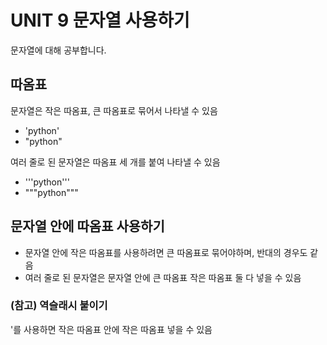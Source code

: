 # UNIT 9 문자열 사용하기
문자열에 대해 공부합니다.

## 따옴표
문자열은 작은 따옴표, 큰 따옴표로 묶어서 나타낼 수 있음
- 'python'
- "python"

여러 줄로 된 문자열은 따옴표 세 개를 붙여 나타낼 수 있음
- '''python'''
- """python"""

## 문자열 안에 따옴표 사용하기
- 문자열 안에 작은 따옴표를 사용하려면 큰 따옴표로 묶어야하며, 반대의 경우도 같음
- 여러 줄로 된 문자열은 문자열 안에 큰 따옴표 작은 따옴표 둘 다 넣을 수 있음

### (참고) 역슬래시 붙이기
\'를 사용하면 작은 따옴표 안에 작은 따옴표 넣을 수 있음